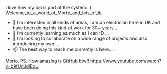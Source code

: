 I love how my bio is part of the system. 
:)
Welcome_to_a_world_of_Morto_and_lots_of_it.
- 👀 I’m interested in all kinds of areas, I am an electrician here in UK and have been doing this kind of work for 30+ years....
- 🌱 I’m currently learning as much as I can :D ...
- 💞️ I’m looking to collaborate on a wide range of projects and also introducing my own....
- 📫 The best way to reach me currently is here....

Morto. PS. How amazing is GitHub btw!! 
https://www.youtube.com/watch?v=b9fUdJdlExU
